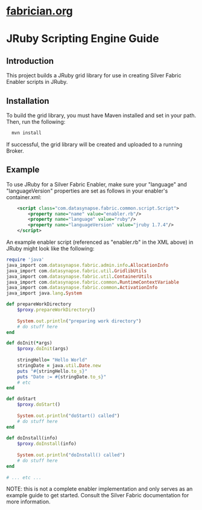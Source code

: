 [fabrician.org](http://fabrician.org/)
==========================================================================
JRuby Scripting Engine Guide
==========================================================================

Introduction
--------------------------------------
This project builds a JRuby grid library for use in creating Silver Fabric Enabler scripts in JRuby.


Installation
--------------------------------------
To build the grid library, you must have Maven installed and set in your path. Then, run the
following:

```bash
  mvn install
```

If successful, the grid library will be created and uploaded to a running Broker.


Example
--------------------------------------

To use JRuby for a Silver Fabric Enabler, make sure your "language" and "languageVersion" 
properties are set as follows in your enabler's container.xml:

```xml
    <script class="com.datasynapse.fabric.common.script.Script">
        <property name="name" value="enabler.rb"/>
        <property name="language" value="ruby"/>
        <property name="languageVersion" value="jruby 1.7.4"/>
    </script>
```
    
An example enabler script (referenced as "enabler.rb" in the XML above) in JRuby might look 
like the following:

```ruby
require 'java'
java_import com.datasynapse.fabric.admin.info.AllocationInfo
java_import com.datasynapse.fabric.util.GridlibUtils
java_import com.datasynapse.fabric.util.ContainerUtils
java_import com.datasynapse.fabric.common.RuntimeContextVariable
java_import com.datasynapse.fabric.common.ActivationInfo
java_import java.lang.System

def prepareWorkDirectory
    $proxy.prepareWorkDirectory()
    
    System.out.println("preparing work directory")
    # do stuff here
end

def doInit(*args)
    $proxy.doInit(args)
    
    stringHello= "Hello World"
    stringDate = java.util.Date.new
    puts "#{stringHello.to_s}"
    puts "Date := #{stringDate.to_s}"
    # etc
end

def doStart
    $proxy.doStart()
    
    System.out.println("doStart() called")
    # do stuff here
end
    
def doInstall(info)
    $proxy.doInstall(info)
    
    System.out.println("doInstall() called")
    # do stuff here
end
    
# ... etc ...
```

NOTE: this is not a complete enabler implementation and only serves as an example guide to get started. 
Consult the Silver Fabric documentation for more information.
